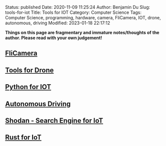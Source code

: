 Status: published
Date: 2020-11-09 11:25:24
Author: Benjamin Du
Slug: tools-for-iot
Title: Tools for IOT
Category: Computer Science
Tags: Computer Science, programming, hardware, camera, FliCamera, IOT, drone, autonomous, driving
Modified: 2023-01-18 22:17:12

**Things on this page are fragmentary and immature notes/thoughts of the author. Please read with your own judgement!**


## [FliCamera](https://github.com/sdss/flicamera)

## [Tools for Drone](https://www.legendu.net/misc/blog/tools-for-drone)

## [Python for IOT](https://www.legendu.net/misc/blog/python-for-iot) 

## [Autonomous Driving](https://www.legendu.net/misc/blog/autonomous-driving)

## [Shodan - Search Engine for IoT](https://www.legendu.net/misc/blog/shodan-search-engine-for-iot)

## [Rust for IoT](https://www.legendu.net/misc/blog/rust-for-iot)
